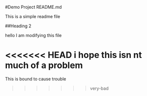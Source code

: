 #Demo Project README.md

This is a simple readme file

##Heading 2

hello 
I am modifying this file

<<<<<<< HEAD
i hope this isn nt much of a problem 
=======
This is bound to cause trouble
>>>>>>> very-bad
